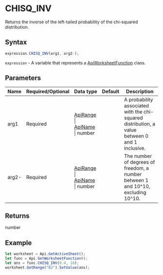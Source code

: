 # CHISQ_INV

Returns the inverse of the left-tailed probability of the chi-squared distribution.

## Syntax

```javascript
expression.CHISQ_INV(arg1, arg2-);
```

`expression` - A variable that represents a [ApiWorksheetFunction](../ApiWorksheetFunction.md) class.

## Parameters

| **Name** | **Required/Optional** | **Data type** | **Default** | **Description** |
| ------------- | ------------- | ------------- | ------------- | ------------- |
| arg1 | Required | [ApiRange](../../ApiRange/ApiRange.md) \| [ApiName](../../ApiName/ApiName.md) \| number |  | A probability associated with the chi-squared distribution, a value between 0 and 1 inclusive. |
| arg2- | Required | [ApiRange](../../ApiRange/ApiRange.md) \| [ApiName](../../ApiName/ApiName.md) \| number |  | The number of degrees of freedom, a number between 1 and 10^10, excluding 10^10. |

## Returns

number

## Example



```javascript editor-
let worksheet = Api.GetActiveSheet();
let func = Api.GetWorksheetFunction();
let ans = func.CHISQ_INV(0.4, 10);
worksheet.GetRange("B2").SetValue(ans);
```

